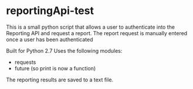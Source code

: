 # reportingApi-test
  This is a small python script that allows a user to authenticate into the Reporting API and request a report.
  The report request is manually entered once a user has been authenticated
  
  Built for Python 2.7
  Uses the following modules:
  - requests
  - future (so print is now a function)
  
The reporting results are saved to a text file.
  
